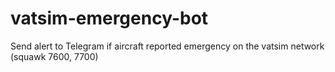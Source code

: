 # vatsim-emergency-bot
Send alert to Telegram if aircraft reported emergency on the vatsim network (squawk 7600, 7700)
